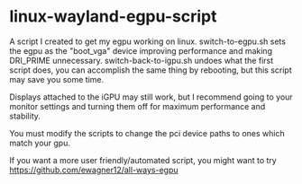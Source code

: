 # linux-wayland-egpu-script
 
A script I created to get my egpu working on linux. switch-to-egpu.sh sets the egpu as the "boot_vga" device improving performance and making DRI_PRIME unnecessary. switch-back-to-igpu.sh undoes what the first script does, you can accomplish the same thing by rebooting, but this script may save you some time.

Displays attached to the iGPU may still work, but I recommend going to your monitor settings and turning them off for maximum performance and stability.

You must modify the scripts to change the pci device paths to ones which match your gpu.

If you want a more user friendly/automated script, you might want to try https://github.com/ewagner12/all-ways-egpu
